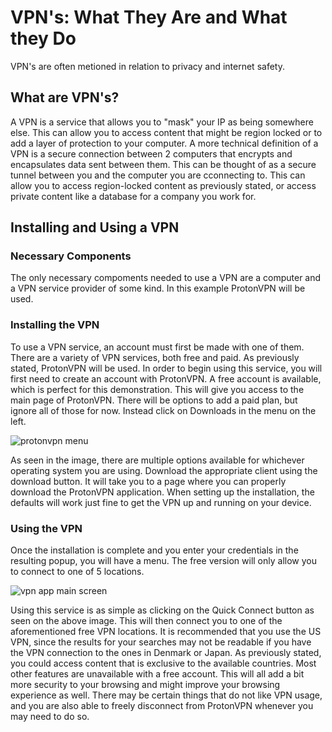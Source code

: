 <p>
<h1>VPN's: What They Are and What they Do</h1>
</p>

<p>VPN's are often metioned in relation to privacy and internet safety. </p>

<h2>What are VPN's?</h2>
<p>A VPN is a service that allows you to "mask" your IP as being somewhere else. This can allow you to access content that might be region locked or to add a layer of protection to your computer. A more technical definition of a VPN is a secure connection between 2 computers that encrypts and encapsulates data sent between them. This can be thought of as a secure tunnel between you and the computer you are cconnecting to. This can allow you to access region-locked content as previously stated, or access private content like a database for a company you work for.</p>

<h2>Installing and Using a VPN</h2>

<h3>Necessary Components</h3>
<p>The only necessary compoments needed to use a VPN are a computer and a VPN service provider of some kind. In this example ProtonVPN will be used.</p>

<h3>Installing the VPN</h3>
<p>To use a VPN service, an account must first be made with one of them. There are a variety of VPN services, both free and paid. As previously stated, ProtonVPN will be used. In order to begin using this service, you will first need to create an account with ProtonVPN. A free account is available, which is perfect for this demonstration. This will give you access to the main page of ProtonVPN. There will be options to add a paid plan, but ignore all of those for now. Instead click on Downloads in the menu on the left. 
</p>

![protonvpn menu](https://github.com/joshuareyes3778/connecting-to-vpns/assets/160282161/890ba1cc-b317-4242-a986-bff92a15fc24)


<p>
  As seen in the image, there are multiple options available for whichever operating system you are using. Download the appropriate client using the download button. It will take you to a page where you can properly download the ProtonVPN application. When setting up the installation, the defaults will work just fine to get the VPN up and running on your device. 
</p>

<h3>Using the VPN</h3>

<p>
  Once the installation is complete and you enter your credentials in the resulting popup, you will have a menu. The free version will only allow you to connect to one of 5 locations.
</p>

![vpn app main screen](https://github.com/joshuareyes3778/connecting-to-vpns/assets/160282161/84f4f1b4-41a9-42ab-895a-0f7913ae7aab)

<p>
  Using this service is as simple as clicking on the Quick Connect button as seen on the above image. This will then connect you to one of the aforementioned free VPN locations. It is recommended that you use the US VPN, since the results for your searches may not be readable if you have the VPN connection to the ones in Denmark or Japan. As previously stated, you could access content that is exclusive to the available countries. Most other features are unavailable with a free account. This will all add a bit more security to your browsing and might improve your browsing experience as well. There may be certain things that do not like VPN usage, and you are also able to freely disconnect from ProtonVPN whenever you may need to do so.
</p>
